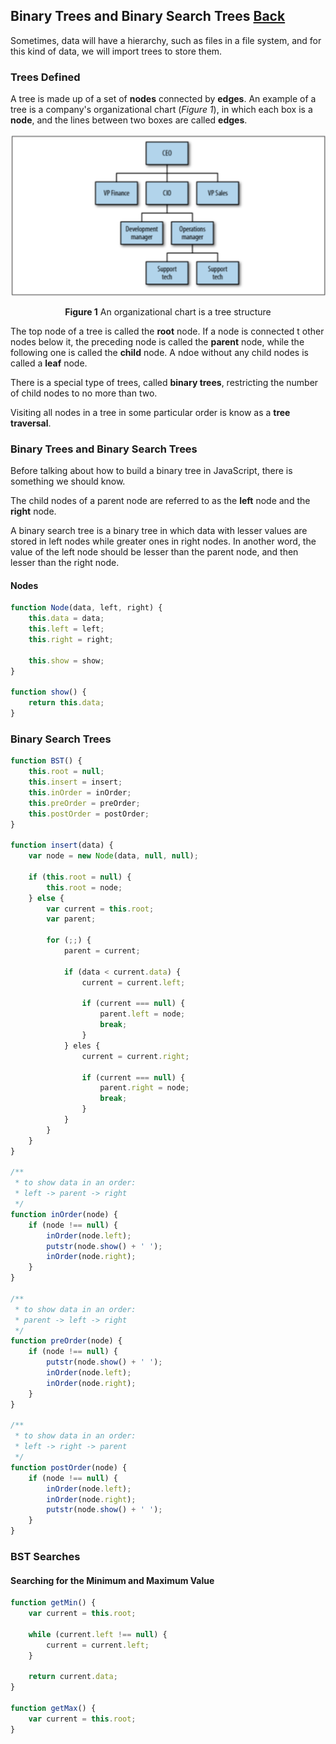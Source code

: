 ## Binary Trees and Binary Search Trees [Back](./../data_structure.md)

Sometimes, data will have a hierarchy, such as files in a file system, and for this kind of data, we will import trees to store them.

### Trees Defined

A tree is made up of a set of **nodes** connected by **edges**. An example of a tree is a company's organizational chart (*Figure 1*), in which each box is a **node**, and the lines between two boxes are called **edges**.

<p align="center">
    <img src="./an_organizational_chart.png" title="a company's organizational chart" alt="a company's organizational chart" />
</p>

<p align="center">
    <strong>Figure 1</strong> An organizational chart is a tree structure
</p>

The top node of a tree is called the **root** node. If a node is connected t other nodes below it, the preceding node is called the **parent** node, while the following one is called the **child** node. A ndoe without any child nodes is called a **leaf** node.

There is a special type of trees, called **binary trees**, restricting the number of child nodes to no more than two.

Visiting all nodes in a tree in some particular order is know as a **tree traversal**.

### Binary Trees and Binary Search Trees

Before talking about how to build a binary tree in JavaScript, there is something we should know.

The child nodes of a parent node are referred to as the **left** node and the **right** node.

A binary search tree is a binary tree in which data with lesser values are stored in left nodes while greater ones in right nodes. In another word, the value of the left node should be lesser than the parent node, and then lesser than the right node.

#### Nodes

```js
function Node(data, left, right) {
    this.data = data;
    this.left = left;
    this.right = right;
    
    this.show = show;
}

function show() {
    return this.data;
}
```

### Binary Search Trees

```js
function BST() {
    this.root = null;
    this.insert = insert;
    this.inOrder = inOrder;
    this.preOrder = preOrder;
    this.postOrder = postOrder;
}

function insert(data) {
    var node = new Node(data, null, null);
    
    if (this.root = null) {
        this.root = node;
    } else {
        var current = this.root;
        var parent;
        
        for (;;) {
            parent = current;
            
            if (data < current.data) {
                current = current.left;
                
                if (current === null) {
                    parent.left = node;
                    break;
                }
            } eles {
                current = current.right;
                
                if (current === null) {
                    parent.right = node;
                    break;
                }
            }
        }
    }
}

/**
 * to show data in an order:
 * left -> parent -> right
 */
function inOrder(node) {
    if (node !== null) {
        inOrder(node.left);
        putstr(node.show() + ' ');
        inOrder(node.right);
    }
}

/**
 * to show data in an order:
 * parent -> left -> right
 */
function preOrder(node) {
    if (node !== null) {
        putstr(node.show() + ' ');
        inOrder(node.left);
        inOrder(node.right);
    }
}

/**
 * to show data in an order:
 * left -> right -> parent
 */
function postOrder(node) {
    if (node !== null) {
        inOrder(node.left);
        inOrder(node.right);
        putstr(node.show() + ' ');
    }
}
```

### BST Searches

#### Searching for the Minimum and Maximum Value

```js
function getMin() {
    var current = this.root;
    
    while (current.left !== null) {
        current = current.left;
    }
    
    return current.data;
}

function getMax() {
    var current = this.root;
}
```
